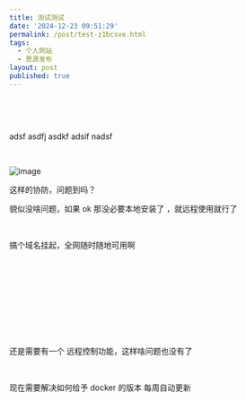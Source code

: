 ```yaml
---
title: 测试测试
date: '2024-12-23 09:51:29'
permalink: /post/test-z1bcsve.html
tags:
  - 个人网站
  - 思源发布
layout: post
published: true
---
```




‍

‍

adsf asdfj asdkf adsif nadsf

‍

​![image](http://127.0.0.1:53074/assets/image-20241223095147-2exo5dv.png)​

这样的协防，问题到吗？

貌似没啥问题，如果 ok 那没必要本地安装了 ，就远程使用就行了

‍

搞个域名挂起，全网随时随地可用啊

‍

‍

‍

‍

‍

还是需要有一个 远程控制功能，这样啥问题也没有了

‍

现在需要解决如何给予 docker  的版本 每周自动更新
